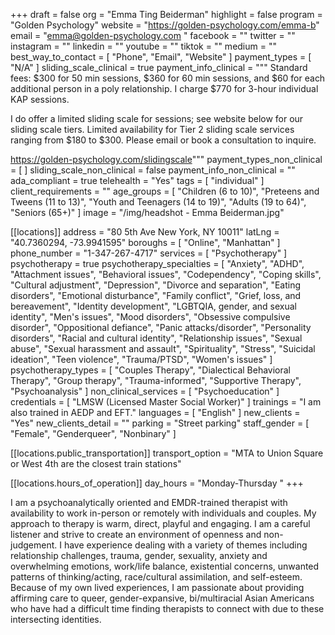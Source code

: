 +++
draft = false
org = "Emma Ting Beiderman"
highlight = false
program = "Golden Psychology"
website = "https://golden-psychology.com/emma-b"
email = "emma@golden-psychology.com "
facebook = ""
twitter = ""
instagram = ""
linkedin = ""
youtube = ""
tiktok = ""
medium = ""
best_way_to_contact = [ "Phone", "Email", "Website" ]
payment_types = [ "N/A" ]
sliding_scale_clinical = true
payment_info_clinical = """
Standard fees: $300 for 50 min sessions, $360 for 60 min sessions, and $60 for each additional person in a poly relationship. I charge $770 for 3-hour individual KAP sessions.

I do offer a limited sliding scale for sessions; see website below for our sliding scale tiers. Limited availability for Tier 2 sliding scale services ranging from $180 to $300. Please email or book a consultation to inquire. 

https://golden-psychology.com/slidingscale"""
payment_types_non_clinical = [ ]
sliding_scale_non_clinical = false
payment_info_non_clinical = ""
ada_compliant = true
telehealth = "Yes"
tags = [ "individual" ]
client_requirements = ""
age_groups = [
  "Children (6 to 10)",
  "Preteens and Tweens (11 to 13)",
  "Youth and Teenagers (14 to 19)",
  "Adults (19 to 64)",
  "Seniors (65+)"
]
image = "/img/headshot - Emma Beiderman.jpg"

[[locations]]
address = "80 5th Ave New York, NY 10011"
latLng = "40.7360294, -73.9941595"
boroughs = [ "Online", "Manhattan" ]
phone_number = "1-347-267-4717"
services = [ "Psychotherapy" ]
psychotherapy = true
psychotherapy_specialties = [
  "Anxiety",
  "ADHD",
  "Attachment issues",
  "Behavioral issues",
  "Codependency",
  "Coping skills",
  "Cultural adjustment",
  "Depression",
  "Divorce and separation",
  "Eating disorders",
  "Emotional disturbance",
  "Family conflict",
  "Grief, loss, and bereavement",
  "Identity development",
  "LGBTQIA, gender, and sexual identity",
  "Men's issues",
  "Mood disorders",
  "Obsessive compulsive disorder",
  "Oppositional defiance",
  "Panic attacks/disorder",
  "Personality disorders",
  "Racial and cultural identity",
  "Relationship issues",
  "Sexual abuse",
  "Sexual harassment and assault",
  "Spirituality",
  "Stress",
  "Suicidal ideation",
  "Teen violence",
  "Trauma/PTSD",
  "Women's issues"
]
psychotherapy_types = [
  "Couples Therapy",
  "Dialectical Behavioral Therapy",
  "Group therapy",
  "Trauma-informed",
  "Supportive Therapy",
  "Psychoanalysis"
]
non_clinical_services = [ "Psychoeducation" ]
credentials = [ "LMSW (Licensed Master Social Worker)" ]
trainings = "I am also trained in AEDP and EFT."
languages = [ "English" ]
new_clients = "Yes"
new_clients_detail = ""
parking = "Street parking"
staff_gender = [ "Female", "Genderqueer", "Nonbinary" ]

  [[locations.public_transportation]]
  transport_option = "MTA to Union Square or West 4th are the closest train stations"

  [[locations.hours_of_operation]]
  day_hours = "Monday-Thursday "
+++

I am a psychoanalytically oriented and EMDR-trained therapist with availability to work in-person or remotely with individuals and couples. My approach to therapy is warm, direct, playful and engaging. I am a careful listener and strive to create an environment of openness and non-judgement. I have experience dealing with a variety of themes including relationship challenges, trauma, gender, sexuality, anxiety and overwhelming emotions, work/life balance, existential concerns, unwanted patterns of thinking/acting, race/cultural assimilation, and self-esteem. Because of my own lived experiences, I am passionate about providing affirming care to queer, gender-expansive, bi/multiracial Asian Americans who have had a difficult time finding therapists to connect with due to these intersecting identities.
